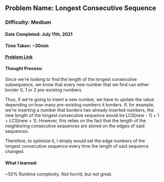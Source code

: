 ## Problem Name: Longest Consecutive Sequence
### Difficulty: Medium
#### Date Completed: July 11th, 2021
#### Time Taken: ~30min
#### [Problem Link](https://leetcode.com/problems/longest-consecutive-sequence/)

#### Thought Process:
Since we're looking to find the length of the longest consecutive subsequence, we know that every new number that we find can either
border 0, 1 or 2 pre-existing numbers.

Thus, if we're going to insert a new number, we have to update the value depending on how many pre-existing numbers it borders.
If, for example, we're inserting a number that borders two already inserted numbers, the new length of the longest consecutive
sequence would be LCS[new - 1] + 1 + LCS[new + 1]. However, this relies on the fact that the length of the neighboring consecutive
sequences are stored on the edges of said sequences.

Therefore, to optimize it, I simply would set the edge numbers of the longest consecutive sequence every time the length of said
sequence changed.

#### What I learned: 
~50% Runtime complexity. Not horrid, but not great.
